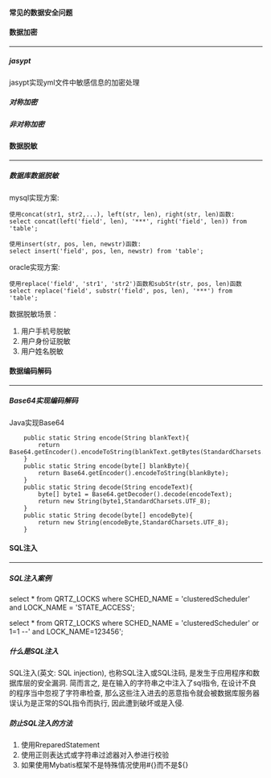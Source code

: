 #### 常见的数据安全问题

#### 数据加密

---

##### jasypt

jasypt实现yml文件中敏感信息的加密处理

##### 对称加密

##### 非对称加密

#### 数据脱敏

---

##### 数据库数据脱敏

mysql实现方案:

```
使用concat(str1, str2,...), left(str, len), right(str, len)函数:
select concat(left('field', len), '***', right('field', len)) from 'table';

使用insert(str, pos, len, newstr)函数:
select insert('field', pos, len, newstr) from 'table';
```

oracle实现方案:

```
使用replace('field', 'str1', 'str2')函数和subStr(str, pos, len)函数
select replace('field', substr('field', pos, len), '***') from 'table';
```

数据脱敏场景：

1. 用户手机号脱敏
2. 用户身份证脱敏
3. 用户姓名脱敏

#### 数据编码解码

---

##### Base64实现编码解码

Java实现Base64

```
    public static String encode(String blankText){
        return  Base64.getEncoder().encodeToString(blankText.getBytes(StandardCharsets.UTF_8));
    }
    public static String encode(byte[] blankByte){
        return Base64.getEncoder().encodeToString(blankByte);
    }
    public static String decode(String encodeText){
        byte[] byte1 = Base64.getDecoder().decode(encodeText);
        return new String(byte1,StandardCharsets.UTF_8);
    }
    public static String decode(byte[] encodeByte){
        return new String(encodeByte,StandardCharsets.UTF_8);
    }
```

#### SQL注入

---

##### SQL注入案例

select * from QRTZ_LOCKS where SCHED_NAME = 'clusteredScheduler' and LOCK_NAME = 'STATE_ACCESS';

select * from QRTZ_LOCKS where SCHED_NAME = 'clusteredScheduler' or 1=1 --'  and LOCK_NAME=123456';

##### 什么是SQL注入

SQL注入(英文: SQL injection), 也称SQL注入或SQL注码, 是发生于应用程序和数据库层的安全漏洞. 简而言之, 是在输入的字符串之中注入了sql指令, 在设计不良的程序当中忽视了字符串检查, 那么这些注入进去的恶意指令就会被数据库服务器误认为是正常的SQL指令而执行, 因此遭到破坏或是入侵.

##### 防止SQL注入的方法

1. 使用RreparedStatement
2. 使用正则表达式或字符串过滤器对入参进行校验
3. 如果使用Mybatis框架不是特殊情况使用#{}而不是${}
























